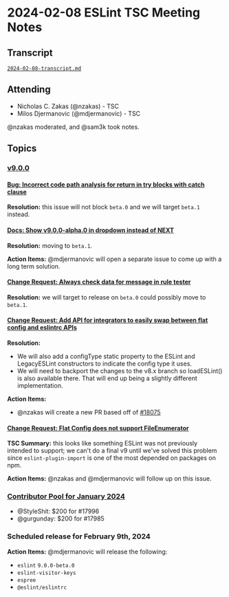 # 2024-02-08 ESLint TSC Meeting Notes

## Transcript

[`2024-02-08-transcript.md`](2024-02-08-transcript.md)

## Attending

- Nicholas C. Zakas (@nzakas) - TSC
- Milos Djermanovic (@mdjermanovic) - TSC

@nzakas moderated, and @sam3k took notes.

## Topics

### [v9.0.0](https://github.com/orgs/eslint/projects/4/views/2)

#### [Bug: Incorrect code path analysis for return in try blocks with catch clause](https://github.com/eslint/eslint/issues/17579)

**Resolution:** this issue will not block `beta.0` and we will target `beta.1` instead.

#### [Docs: Show v9.0.0-alpha.0 in dropdown instead of NEXT](https://github.com/eslint/eslint/issues/17943)

**Resolution:** moving to `beta.1`.

**Action Items:** @mdjermanovic will open a separate issue to come up with a long term solution.

#### [Change Request: Always check data for message in rule tester](https://github.com/eslint/eslint/issues/18016)

**Resolution:** we will target to release on `beta.0` could possibly move to `beta.1`.

#### [Change Request: Add API for integrators to easily swap between flat config and eslintrc APIs](https://github.com/eslint/eslint/issues/18075)

**Resolution:**

- We will also add a configType static property to the ESLint and LegacyESLint constructors to indicate the config type it uses.
- We will need to backport the changes to the v8.x branch so loadESLint() is also available there. That will end up being a slightly different implementation.

**Action Items:**

- @nzakas will create a new PR based off of [#18075](https://github.com/eslint/eslint/issues/18075)

#### [Change Request: Flat Config does not support FileEnumerator](https://github.com/eslint/eslint/issues/18087)

**TSC Summary:** this looks like something ESLint was not previously intended to support; we can't do a final v9 until we've solved this problem since `eslint-plugin-import` is one of the most depended on packages on npm.

**Action Items:** @nzakas and @mdjermanovic will follow up on this issue.

### [Contributor Pool for January 2024](https://github.com/issues?q=org%3Aeslint+label%3A%22contributor+pool%22+merged%3A2024-01-01..2024-01-31+)

- @StyleShit: $200 for #17996
- @gurgunday: $200 for #17985

### Scheduled release for February 9th, 2024

**Action Items:** @mdjermanovic will release the following:

- `eslint` `9.0.0-beta.0`
- `eslint-visitor-keys`
- `espree`
- `@eslint/eslintrc`
